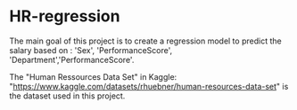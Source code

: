 # HR-regression
The main goal of this project is to create a regression model to predict the salary based on : 'Sex', 'PerformanceScore', 'Department','PerformanceScore'.

The "Human Ressources Data Set" in Kaggle: "https://www.kaggle.com/datasets/rhuebner/human-resources-data-set" is the dataset used in this project.
